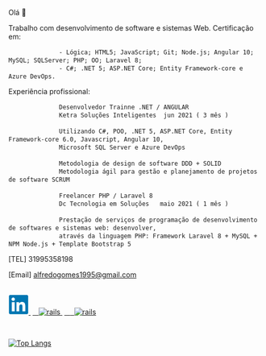 
Olá 👋

Trabalho com desenvolvimento de software e sistemas Web. Certificação em:

                  - Lógica; HTML5; JavaScript; Git; Node.js; Angular 10; MySQL; SQLServer; PHP; OO; Laravel 8; 
                  - C#; .NET 5; ASP.NET Core; Entity Framework-core e Azure DevOps.
                     
                 
Experiência profissional:

                  Desenvolvedor Trainne .NET / ANGULAR
                  Ketra Soluções Inteligentes  jun 2021 ( 3 mês ) 
                  
                  Utilizando C#, POO, .NET 5, ASP.NET Core, Entity Framework-core 6.0, Javascript, Angular 10, 
                  Microsoft SQL Server e Azure DevOps
                  
                  Metodologia de design de software DDD + SOLID
                  Metodologia ágil para gestão e planejamento de projetos de software SCRUM

                  Freelancer PHP / Laravel 8 
                  Dc Tecnologia em Soluções   maio 2021 ( 1 mês )
                  
                  Prestação de serviços de programação de desenvolvimento de softwares e sistemas web: desenvolver,
                  através da linguagem PHP: Framework Laravel 8 + MySQL + NPM Node.js + Template Bootstrap 5                  
                 

                   
[TEL] 31995358198

[Email] alfredogomes1995@gmail.com<br/>


<br/><a href="https://www.linkedin.com/in/alfredo1995/" target="_blank">
<img src="https://raw.githubusercontent.com/devicons/devicon/master/icons/linkedin/linkedin-original.svg" alt="rails" width="40" height="40" style="max-width: 100%;"></img>
</a>&nbsp;<a href="https://www.youtube.com/channel/UCXKSo8RSfVmrawXleZ-_arg" target="_blank">
&nbsp;&nbsp;<img src="https://image.flaticon.com/icons/png/512/1384/1384060.png" alt="rails" width="40" height="40" style="max-width: 100%;"></img>
</a>&nbsp;<a href="https://www.instagram.com/alfredogomesss/" target="_blank">&nbsp;
&nbsp;<a href="https://my.indeed.com/p/alfredog-52cnbyc" target="_blank">&nbsp;&nbsp;<img src="https://play-lh.googleusercontent.com/_sJ-ST-crO8lxIzTv44xv_hiZvA6X7X2-8jSjhha2RfYcGSgACRod38yA6dfmcJHy_M" alt="rails" width="40" height="40" style="max-width: 100%;"></img>
</a>

</br>



[![Top Langs](https://github-readme-stats.vercel.app/api/top-langs/?username=alfredo1995&layout=compact)](https://github.com/alfredo1995/github-readme-stats)

